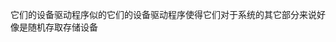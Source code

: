 它们的设备驱动程序似的它们的设备驱动程序使得它们对于系统的其它部分来说好像是随机存取存储设备

<!-- 可以这样理解,只要有了对应的位置,我就可以直接过去把数据拿出来,和磁带,不一样,我们就默认是固态存储 -->